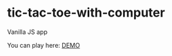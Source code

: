 # tic-tac-toe-with-computer
Vanilla JS app

You can play here: 
[DEMO](https://ghitab.github.io/tic-tac-toe-with-computer/)
